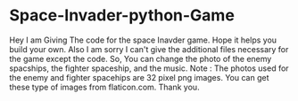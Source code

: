# Space-Invader-python-Game
Hey I am Giving The code for the space Inavder game. Hope it helps you build your own.
Also I am sorry I can't give the additional files necessary for the game except the code. So, You can change the photo of the enemy spacships, the fighter spaceship, and the music. 
Note : The photos used for the enemy and fighter spacehips are 32 pixel png images. You can get these type of images from flaticon.com.
Thank you.
